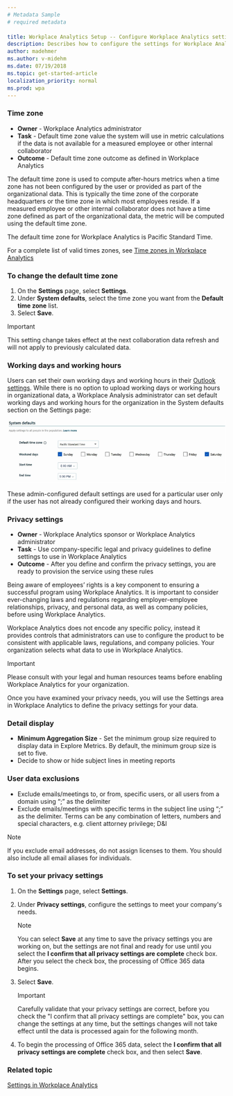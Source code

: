 ```yaml
---
# Metadata Sample
# required metadata

title: Workplace Analytics Setup -- Configure Workplace Analytics settings
description: Describes how to configure the settings for Workplace Analytics.
author: madehmer
ms.author: v-midehm
ms.date: 07/19/2018
ms.topic: get-started-article
localization_priority: normal 
ms.prod: wpa
---
```


### Time zone

* **Owner** - Workplace Analytics administrator
* **Task** - Default time zone value the system will use in metric calculations if the data is not available for a measured employee or other internal collaborator
* **Outcome** - Default time zone outcome as defined in Workplace Analytics

The default time zone is used to compute after-hours metrics when a time zone has not been configured by the user or provided as part of the organizational data. This is typically the time zone of the corporate headquarters or the time zone in which most employees reside. If a measured employee or other internal collaborator does not have a time zone defined as part of the organizational data, the metric will be computed using the default time zone.

The default time zone for Workplace Analytics is Pacific Standard Time.

For a complete list of valid times zones, see [Time zones in Workplace Analytics](../Use/Timezones-for-workplace-analytics.md)  

### To change the default time zone

1. On the **Settings** page, select **Settings**.
2. Under **System defaults**, select the time zone you want from the **Default time zone** list.
3. Select **Save**.

> [!Important]
> This setting change takes effect at the next collaboration data refresh and will not apply to previously calculated data.

### Working days and working hours

Users can set their own working days and working hours in their [Outlook settings](https://outlook.office.com/owa/?path=/options/calendarappearance). While there is no option to upload working days or working hours in organizational data, a Workplace Analysis administrator can set default working days and working hours for the organization in the System defaults section on the Settings page:

![System defaults area of Settings page](../images/wpa/setup/settings-system-defaults-a.png)

These admin-configured default settings are used for a particular user only if the user has not already configured their working days and hours.

### Privacy settings

* **Owner** - Workplace Analytics sponsor or Workplace Analytics administrator
* **Task** - Use company-specific legal and privacy guidelines to define settings to use in Workplace Analytics
* **Outcome** - After you define and confirm the privacy settings, you are ready to provision the service using these rules

Being aware of employees’ rights is a key component to ensuring a successful program using Workplace Analytics.  It is important to consider ever-changing laws and regulations regarding employer-employee relationships, privacy, and personal data, as well as company policies, before using Workplace Analytics.

Workplace Analytics does not encode any specific policy, instead it provides controls that administrators can use to configure the product to be consistent with applicable laws, regulations, and company policies. Your organization selects what data to use in Workplace Analytics.

> [!Important]
> Please consult with your legal and human resources teams before enabling Workplace Analytics for your organization.

Once you have examined your privacy needs, you will use the Settings area in Workplace Analytics to define the privacy settings for your data.

### Detail display

* **Minimum Aggregation Size** - Set the minimum group size required to display data in Explore Metrics. By default, the minimum group size is set to five.
* Decide to show or hide subject lines in meeting reports

### User data exclusions

* Exclude emails/meetings to, or from, specific users, or all users from a domain using “;” as the delimiter
* Exclude emails/meetings with specific terms in the subject line using “;” as the delimiter.   Terms can be any combination of letters, numbers and special characters, e.g. client attorney privilege; D&I

> [!Note]
> If you exclude email addresses, do not assign licenses to them.  You should also include all email aliases for  individuals.

### To set your privacy settings

1. On the **Settings** page, select **Settings**.
2. Under **Privacy settings**, configure the settings to meet your company's needs.

   > [!Note]
   > You can select **Save** at any time to save the privacy settings you are working on, but the settings are not final and ready for use until you select the **I confirm that all privacy settings are complete** check box. After you select the check box, the processing of Office 365 data begins.

3. Select **Save**.

   > [!Important]
   > Carefully validate that your privacy settings are correct, before you check the "I confirm that all privacy settings are complete" box, you can change the settings at any time, but the settings changes will not take effect until the data is processed again for the following month.

4. To begin the processing of Office 365 data, select the **I confirm that all privacy settings are complete** check box, and then select **Save**.

### Related topic
[Settings in Workplace Analytics](../Use/Settings.md)
